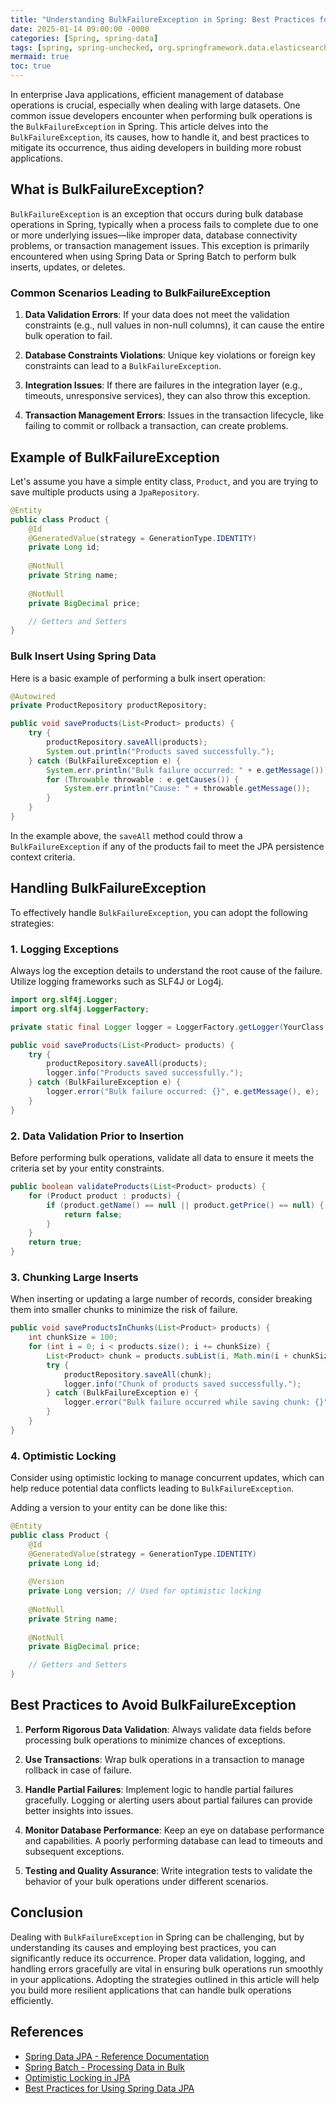 ```yaml
---
title: "Understanding BulkFailureException in Spring: Best Practices for Handling Bulk Operations"
date: 2025-01-14 09:00:00 -0000
categories: [Spring, spring-data]
tags: [spring, spring-unchecked, org.springframework.data.elasticsearch]
mermaid: true
toc: true
---
```



In enterprise Java applications, efficient management of database operations is crucial, especially when dealing with large datasets. One common issue developers encounter when performing bulk operations is the `BulkFailureException` in Spring. This article delves into the `BulkFailureException`, its causes, how to handle it, and best practices to mitigate its occurrence, thus aiding developers in building more robust applications.

## What is BulkFailureException?

`BulkFailureException` is an exception that occurs during bulk database operations in Spring, typically when a process fails to complete due to one or more underlying issues—like improper data, database connectivity problems, or transaction management issues. This exception is primarily encountered when using Spring Data or Spring Batch to perform bulk inserts, updates, or deletes.

### Common Scenarios Leading to BulkFailureException

1. **Data Validation Errors**: If your data does not meet the validation constraints (e.g., null values in non-null columns), it can cause the entire bulk operation to fail.
  
2. **Database Constraints Violations**: Unique key violations or foreign key constraints can lead to a `BulkFailureException`.

3. **Integration Issues**: If there are failures in the integration layer (e.g., timeouts, unresponsive services), they can also throw this exception.

4. **Transaction Management Errors**: Issues in the transaction lifecycle, like failing to commit or rollback a transaction, can create problems.

## Example of BulkFailureException

Let's assume you have a simple entity class, `Product`, and you are trying to save multiple products using a `JpaRepository`.

```java
@Entity
public class Product {
    @Id
    @GeneratedValue(strategy = GenerationType.IDENTITY)
    private Long id;
    
    @NotNull
    private String name;
    
    @NotNull
    private BigDecimal price;

    // Getters and Setters
}
```

### Bulk Insert Using Spring Data

Here is a basic example of performing a bulk insert operation:

```java
@Autowired
private ProductRepository productRepository;

public void saveProducts(List<Product> products) {
    try {
        productRepository.saveAll(products);
        System.out.println("Products saved successfully.");
    } catch (BulkFailureException e) {
        System.err.println("Bulk failure occurred: " + e.getMessage());
        for (Throwable throwable : e.getCauses()) {
            System.err.println("Cause: " + throwable.getMessage());
        }
    }
}
```

In the example above, the `saveAll` method could throw a `BulkFailureException` if any of the products fail to meet the JPA persistence context criteria.

## Handling BulkFailureException

To effectively handle `BulkFailureException`, you can adopt the following strategies:

### 1. Logging Exceptions

Always log the exception details to understand the root cause of the failure. Utilize logging frameworks such as SLF4J or Log4j.

```java
import org.slf4j.Logger;
import org.slf4j.LoggerFactory;

private static final Logger logger = LoggerFactory.getLogger(YourClass.class);

public void saveProducts(List<Product> products) {
    try {
        productRepository.saveAll(products);
        logger.info("Products saved successfully.");
    } catch (BulkFailureException e) {
        logger.error("Bulk failure occurred: {}", e.getMessage(), e);
    }
}
```

### 2. Data Validation Prior to Insertion

Before performing bulk operations, validate all data to ensure it meets the criteria set by your entity constraints.

```java
public boolean validateProducts(List<Product> products) {
    for (Product product : products) {
        if (product.getName() == null || product.getPrice() == null) {
            return false;
        }
    }
    return true;
}
```

### 3. Chunking Large Inserts

When inserting or updating a large number of records, consider breaking them into smaller chunks to minimize the risk of failure.

```java
public void saveProductsInChunks(List<Product> products) {
    int chunkSize = 100;
    for (int i = 0; i < products.size(); i += chunkSize) {
        List<Product> chunk = products.subList(i, Math.min(i + chunkSize, products.size()));
        try {
            productRepository.saveAll(chunk);
            logger.info("Chunk of products saved successfully.");
        } catch (BulkFailureException e) {
            logger.error("Bulk failure occurred while saving chunk: {}", e.getMessage(), e);
        }
    }
}
```

### 4. Optimistic Locking

Consider using optimistic locking to manage concurrent updates, which can help reduce potential data conflicts leading to `BulkFailureException`.

Adding a version to your entity can be done like this:

```java
@Entity
public class Product {
    @Id
    @GeneratedValue(strategy = GenerationType.IDENTITY)
    private Long id;
    
    @Version
    private Long version; // Used for optimistic locking
    
    @NotNull
    private String name;
    
    @NotNull
    private BigDecimal price;

    // Getters and Setters
}
```

## Best Practices to Avoid BulkFailureException

1. **Perform Rigorous Data Validation**: Always validate data fields before processing bulk operations to minimize chances of exceptions.

2. **Use Transactions**: Wrap bulk operations in a transaction to manage rollback in case of failure.

3. **Handle Partial Failures**: Implement logic to handle partial failures gracefully. Logging or alerting users about partial failures can provide better insights into issues.

4. **Monitor Database Performance**: Keep an eye on database performance and capabilities. A poorly performing database can lead to timeouts and subsequent exceptions.

5. **Testing and Quality Assurance**: Write integration tests to validate the behavior of your bulk operations under different scenarios.

## Conclusion

Dealing with `BulkFailureException` in Spring can be challenging, but by understanding its causes and employing best practices, you can significantly reduce its occurrence. Proper data validation, logging, and handling errors gracefully are vital in ensuring bulk operations run smoothly in your applications. Adopting the strategies outlined in this article will help you build more resilient applications that can handle bulk operations efficiently.

## References

- [Spring Data JPA - Reference Documentation](https://docs.spring.io/spring-data/jpa/docs/current/reference/html/)
- [Spring Batch - Processing Data in Bulk](https://docs.spring.io/spring-batch/docs/current/reference/html/)
- [Optimistic Locking in JPA](https://www.baeldung.com/jpa-optimistic-locking)
- [Best Practices for Using Spring Data JPA](https://www.baeldung.com/spring-data-jpa-best-practices)